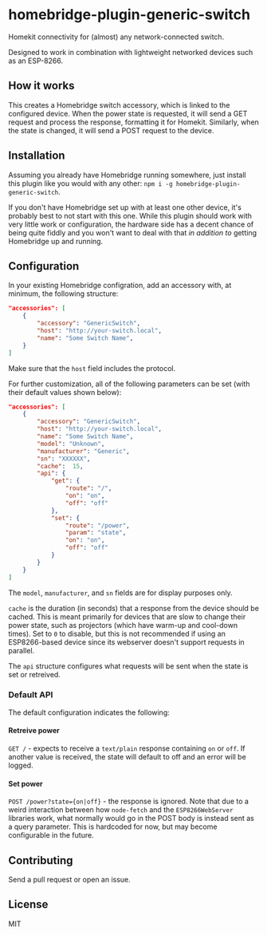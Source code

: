 # homebridge-plugin-generic-switch

Homekit connectivity for (almost) any network-connected switch.

Designed to work in combination with lightweight networked devices such as an ESP-8266.

## How it works

This creates a Homebridge switch accessory, which is linked to the configured device.
When the power state is requested, it will send a GET request and process the response, formatting it for Homekit.
Similarly, when the state is changed, it will send a POST request to the device.

## Installation

Assuming you already have Homebridge running somewhere, just install this plugin like you would with any other: `npm i -g homebridge-plugin-generic-switch`.

If you don't have Homebridge set up with at least one other device, it's probably best to not start with this one.
While this plugin should work with very little work or configuration, the hardware side has a decent chance of being quite fiddly and you won't want to deal with that _in addition to_ getting Homebridge up and running.

## Configuration

In your existing Homebridge configration, add an accessory with, at minimum, the following structure:

```json
"accessories": [
    {
        "accessory": "GenericSwitch",
        "host": "http://your-switch.local",
        "name": "Some Switch Name",
    }
]
```
Make sure that the `host` field includes the protocol.

For further customization, all of the following parameters can be set (with their default values shown below):

```json
"accessories": [
    {
        "accessory": "GenericSwitch",
        "host": "http://your-switch.local",
        "name": "Some Switch Name",
        "model": "Unknown",
        "manufacturer": "Generic",
        "sn": "XXXXXX",
        "cache":  15,
        "api": {
            "get": {
                "route": "/",
                "on": "on",
                "off": "off"
            },
            "set": {
                "route": "/power",
                "param": "state",
                "on": "on",
                "off": "off"
            }
        }
    }
]
```

The `model`, `manufacturer`, and `sn` fields are for display purposes only.

`cache` is the duration (in seconds) that a response from the device should be cached.
This is meant primarily for devices that are slow to change their power state, such as projectors (which have warm-up and cool-down times).
Set to `0` to disable, but this is not recommended if using an ESP8266-based device since its webserver doesn't support requests in parallel.

The `api` structure configures what requests will be sent when the state is set or retreived.

### Default API
The default configuration indicates the following:

#### Retreive power
`GET /` - expects to receive a `text/plain` response containing `on` or `off`.
If another value is received, the state will default to off and an error will be logged.

#### Set power
`POST /power?state={on|off}` - the response is ignored.
Note that due to a weird interaction between how `node-fetch` and the `ESP8266WebServer` libraries work, what normally would go in the POST body is instead sent as a query parameter.
This is hardcoded for now, but may become configurable in the future.

## Contributing

Send a pull request or open an issue.

## License

MIT
